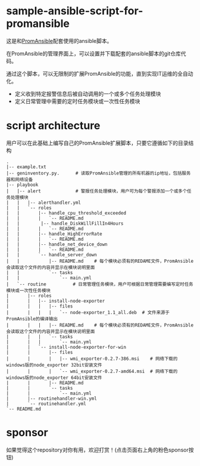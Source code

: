 # sample-ansible-script-for-promansible
这是和[PromAnsible](https://github.com/cloudfirst/PromAnsible)配套使用的ansible脚本。

在PromAnsible的管理界面上，可以设置并下载配套的ansible脚本的git仓库代码。

通过这个脚本，可以无限制的扩展PromAnsible的功能，直到实现IT运维的全自动化。
- 定义收到特定报警信息后被自动调用的一个或多个任务处理模块
- 定义日常管理中需要的定时任务模块或一次性任务模块

# script architecture
用户可以在此基础上编写自己的PromAnsible扩展脚本，只要它遵循如下的目录结构
```
.
|-- example.txt
|-- geninventory.py.      # 读取PromAnsible管理的所有机器的ip地址，包括服务器和网络设备
|-- playbook
|   |-- alert             # 警报任务处理模块，用户可为每个警报添加一个或多个任务处理模块
|   |   |-- alerthandler.yml
|   |   `-- roles
|   |       |-- handle_cpu_threshold_exceeded
|   |       |   `-- README.md                   
|   |        |-- handle_DiskWillFillIn4Hours
|   |       |   `-- README.md
|   |       |-- handle_HighErrorRate
|   |       |   `-- README.md
|   |       |-- handle_net_device_down
|   |       |   `-- README.md
|   |       `-- handle_server_down
|   |           |-- README.md    # 每个模块必须有的REDAME文件，PromAnsible会读取这个文件的内容并显示在模块说明里面
|   |           `-- tasks
|   |               `-- main.yml
|   `-- routine          # 日常管理任务模块，用户可根据日常管理需要编写定时任务模块或一次性任务模块
|       |-- roles
|       |   |-- install-node-exporter
|       |   |   |-- files
|       |   |   |   `-- node-exporter_1.1_all.deb  # 文件来源于PromAnsible的编译输出
|       |   |   |-- README.md    # 每个模块必须有的REDAME文件，PromAnsible会读取这个文件的内容并显示在模块说明里面
|       |   |   `-- tasks
|       |   |       `-- main.yml
|       |   `-- install-node-exporter-for-win
|       |       |-- files
|       |       |   |-- wmi_exporter-0.2.7-386.msi    # 网络下载的windows版的node_exporter 32bit安装文件
|       |       |   `-- wmi_exporter-0.2.7-amd64.msi  # 网络下载的windows版的node_exporter 64bit安装文件
|       |       |-- README.md
|       |       `-- tasks
|       |           `-- main.yml
|       |-- routinehandler-win.yml
|       `-- routinehandler.yml
`-- README.md
```

# sponsor
如果觉得这个repository对你有用，欢迎打赏！(点击页面右上角的粉色sponsor按钮)
